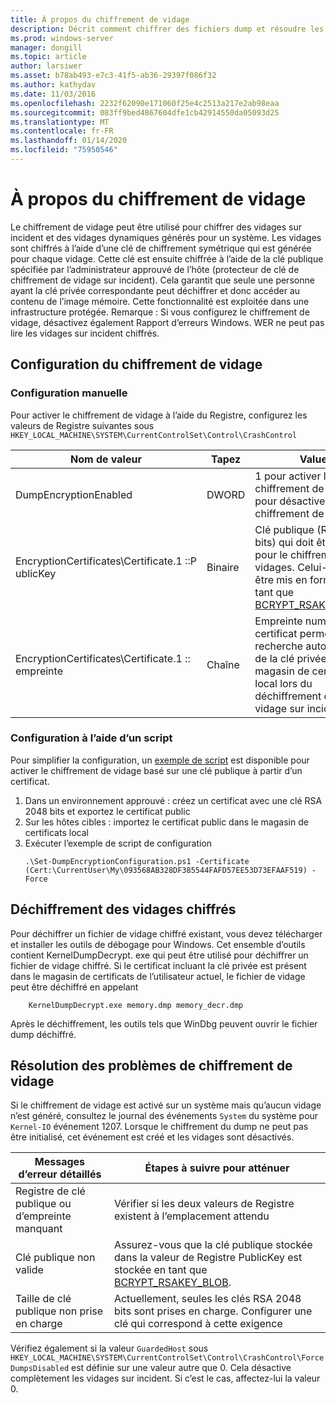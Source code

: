 ```yaml
---
title: À propos du chiffrement de vidage
description: Décrit comment chiffrer des fichiers dump et résoudre les problèmes de chiffrement.
ms.prod: windows-server
manager: dongill
ms.topic: article
author: larsiwer
ms.asset: b78ab493-e7c3-41f5-ab36-29397f086f32
ms.author: kathydav
ms.date: 11/03/2016
ms.openlocfilehash: 2232f62090e171060f25e4c2513a217e2ab98eaa
ms.sourcegitcommit: 083ff9bed4867604dfe1cb42914550da05093d25
ms.translationtype: MT
ms.contentlocale: fr-FR
ms.lasthandoff: 01/14/2020
ms.locfileid: "75950546"
---
```

# <a name="about-dump-encryption"></a>À propos du chiffrement de vidage
Le chiffrement de vidage peut être utilisé pour chiffrer des vidages sur incident et des vidages dynamiques générés pour un système. Les vidages sont chiffrés à l’aide d’une clé de chiffrement symétrique qui est générée pour chaque vidage. Cette clé est ensuite chiffrée à l’aide de la clé publique spécifiée par l’administrateur approuvé de l’hôte (protecteur de clé de chiffrement de vidage sur incident). Cela garantit que seule une personne ayant la clé privée correspondante peut déchiffrer et donc accéder au contenu de l’image mémoire. Cette fonctionnalité est exploitée dans une infrastructure protégée.
Remarque : Si vous configurez le chiffrement de vidage, désactivez également Rapport d’erreurs Windows. WER ne peut pas lire les vidages sur incident chiffrés.

## <a name="configuring-dump-encryption"></a>Configuration du chiffrement de vidage
### <a name="manual-configuration"></a>Configuration manuelle
Pour activer le chiffrement de vidage à l’aide du Registre, configurez les valeurs de Registre suivantes sous `HKEY_LOCAL_MACHINE\SYSTEM\CurrentControlSet\Control\CrashControl`

| Nom de valeur | Tapez | Value |
| ---------- | ---- | ----- |
| DumpEncryptionEnabled | DWORD | 1 pour activer le chiffrement de vidage, 0 pour désactiver le chiffrement de vidage |
| EncryptionCertificates\Certificate.1 ::P ublicKey | Binaire | Clé publique (RSA, 2048 bits) qui doit être utilisée pour le chiffrement des vidages. Celui-ci doit être mis en forme en tant que [BCRYPT_RSAKEY_BLOB](https://msdn.microsoft.com/library/windows/desktop/aa375531(v=vs.85).aspx). |
| EncryptionCertificates\Certificate.1 :: empreinte | Chaîne | Empreinte numérique du certificat permettant la recherche automatique de la clé privée dans le magasin de certificats local lors du déchiffrement d’un vidage sur incident. |


### <a name="configuration-using-script"></a>Configuration à l’aide d’un script
Pour simplifier la configuration, un [exemple de script](https://github.com/Microsoft/Virtualization-Documentation/tree/live/hyperv-tools/DumpEncryption) est disponible pour activer le chiffrement de vidage basé sur une clé publique à partir d’un certificat.

1. Dans un environnement approuvé : créez un certificat avec une clé RSA 2048 bits et exportez le certificat public
2. Sur les hôtes cibles : importez le certificat public dans le magasin de certificats local
3. Exécuter l’exemple de script de configuration 
    ```
    .\Set-DumpEncryptionConfiguration.ps1 -Certificate (Cert:\CurrentUser\My\093568AB328DF385544FAFD57EE53D73EFAAF519) -Force
    ```

## <a name="decrypting-encrypted-dumps"></a>Déchiffrement des vidages chiffrés
Pour déchiffrer un fichier de vidage chiffré existant, vous devez télécharger et installer les outils de débogage pour Windows. Cet ensemble d’outils contient KernelDumpDecrypt. exe qui peut être utilisé pour déchiffrer un fichier de vidage chiffré.
Si le certificat incluant la clé privée est présent dans le magasin de certificats de l’utilisateur actuel, le fichier de vidage peut être déchiffré en appelant

```
    KernelDumpDecrypt.exe memory.dmp memory_decr.dmp
```
Après le déchiffrement, les outils tels que WinDbg peuvent ouvrir le fichier dump déchiffré.

## <a name="troubleshooting-dump-encryption"></a>Résolution des problèmes de chiffrement de vidage
Si le chiffrement de vidage est activé sur un système mais qu’aucun vidage n’est généré, consultez le journal des événements `System` du système pour `Kernel-IO` événement 1207. Lorsque le chiffrement du dump ne peut pas être initialisé, cet événement est créé et les vidages sont désactivés.

| Messages d’erreur détaillés | Étapes à suivre pour atténuer |
| ---------------------- | ----------------- |
| Registre de clé publique ou d’empreinte manquant | Vérifier si les deux valeurs de Registre existent à l’emplacement attendu |
| Clé publique non valide | Assurez-vous que la clé publique stockée dans la valeur de Registre PublicKey est stockée en tant que [BCRYPT_RSAKEY_BLOB](https://msdn.microsoft.com/library/windows/desktop/aa375531(v=vs.85).aspx). |
| Taille de clé publique non prise en charge | Actuellement, seules les clés RSA 2048 bits sont prises en charge. Configurer une clé qui correspond à cette exigence |

Vérifiez également si la valeur `GuardedHost` sous `HKEY_LOCAL_MACHINE\SYSTEM\CurrentControlSet\Control\CrashControl\ForceDumpsDisabled` est définie sur une valeur autre que 0. Cela désactive complètement les vidages sur incident. Si c’est le cas, affectez-lui la valeur 0.
